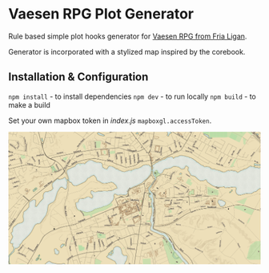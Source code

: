 # Vaesen RPG Plot Generator

Rule based simple plot hooks generator for [Vaesen RPG from Fria Ligan](https://freeleaguepublishing.com/en/games/vaesen/).

Generator is incorporated with a stylized map inspired by the corebook.

## Installation & Configuration


`npm install` - to install dependencies
`npm dev` - to run locally
`npm build` - to make a build

Set your own mapbox token in *index.js* `mapboxgl.accessToken`.

![](./preview.png)
